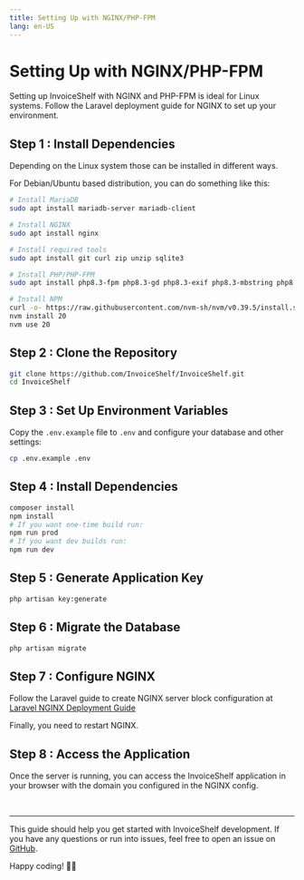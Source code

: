 ```yaml
---
title: Setting Up with NGINX/PHP-FPM
lang: en-US
---
```


# Setting Up with NGINX/PHP-FPM

Setting up InvoiceShelf with NGINX and PHP-FPM is ideal for Linux systems. Follow the Laravel deployment guide for NGINX to set up your environment.

## Step 1 : Install Dependencies

Depending on the Linux system those can be installed in different ways. 
   
For Debian/Ubuntu based distribution, you can do something like this:

```bash
# Install MariaDB
sudo apt install mariadb-server mariadb-client

# Install NGINX
sudo apt install nginx

# Install required tools
sudo apt install git curl zip unzip sqlite3

# Install PHP/PHP-FPM
sudo apt install php8.3-fpm php8.3-gd php8.3-exif php8.3-mbstring php8.3-zip php8.3-curl php8.3-bcmath

# Install NPM
curl -o- https://raw.githubusercontent.com/nvm-sh/nvm/v0.39.5/install.sh | bash
nvm install 20
nvm use 20
```

## Step 2 : Clone the Repository

```bash
git clone https://github.com/InvoiceShelf/InvoiceShelf.git
cd InvoiceShelf
```

## Step 3 : Set Up Environment Variables

Copy the `.env.example` file to `.env` and configure your database and other settings:

```bash
cp .env.example .env
```

## Step 4 : Install Dependencies

```bash
composer install
npm install
# If you want one-time build run:
npm run prod
# If you want dev builds run:
npm run dev
```

## Step 5 : Generate Application Key

```bash
php artisan key:generate
```

## Step 6 : Migrate the Database

```bash
php artisan migrate
```

## Step 7 : Configure NGINX

Follow the Laravel guide to create NGINX server block configuration at [Laravel NGINX Deployment Guide](https://laravel.com/docs/11.x/deployment#nginx)

Finally, you need to restart NGINX.

## Step 8 : Access the Application

Once the server is running, you can access the InvoiceShelf application in your browser with the domain you configured in the NGINX config.

&nbsp;

---

This guide should help you get started with InvoiceShelf development. If you have any questions or run into issues, feel free to open an issue on [GitHub](https://github.com/InvoiceShelf/InvoiceShelf/issues).

Happy coding! 🧑‍💻